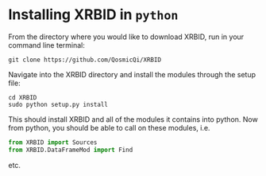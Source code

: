 # Installing XRBID in `python`

From the directory where you would like to download XRBID, run in your command line terminal: 

```
git clone https://github.com/QosmicQi/XRBID
```

Navigate into the XRBID directory and install the modules through the setup file: 
```
cd XRBID
sudo python setup.py install  
```

This should install XRBID and all of the modules it contains into python. Now from python, you should be able to call on these modules, i.e.
```python
from XRBID import Sources
from XRBID.DataFrameMod import Find
```

etc. 
